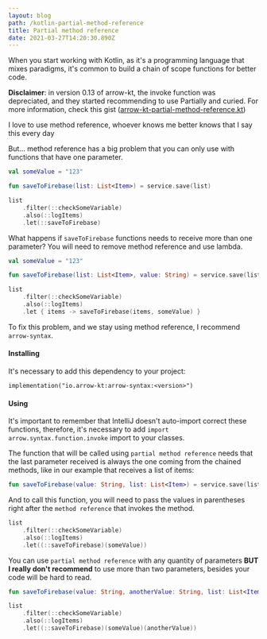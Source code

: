 ```yaml
---
layout: blog
path: /kotlin-partial-method-reference
title: Partial method reference
date: 2021-03-27T14:20:30.890Z
---
```

When you start working with Kotlin, as it's a programming language that mixes paradigms, it's common to build a chain of scope functions for better code.

**Disclaimer**: in version 0.13 of arrow-kt, the invoke function was depreciated, and they started recommending to use Partially and curied. For more information, check this gist ([arrow-kt-partial-method-reference.kt](https://gist.github.com/diasandre/42db29f7c7ef1fda551e0099498f079e))

I love to use method reference, whoever knows me better knows that I say this every day

But... method reference has a big problem that you can only use with functions that have one parameter.

```kotlin
val someValue = "123"

fun saveToFirebase(list: List<Item>) = service.save(list)

list
    .filter(::checkSomeVariable)
    .also(::logItems)
    .let(::saveToFirebase)
```

What happens if `saveToFirebase` functions needs to receive more than one parameter? You will need to remove method reference and use lambda.

```kotlin
val someValue = "123"

fun saveToFirebase(list: List<Item>, value: String) = service.save(list, value)

list
    .filter(::checkSomeVariable)
    .also(::logItems)
    .let { items -> saveToFirebase(items, someValue) }
```
To fix this problem, and we stay using method reference, I recommend `arrow-syntax`.

#### Installing

It's necessary to add this dependency to your project:

`implementation("io.arrow-kt:arrow-syntax:<version>")`

#### Using

It's important to remember that IntelliJ doesn't auto-import correct these functions, 
therefore, it's necessary to add `import arrow.syntax.function.invoke` import to your classes.

The function that will be called using `partial method reference` needs that the last parameter received is always the one coming from the chained methods, like in our example that receives a list of items:


```kotlin
fun saveToFirebase(value: String, list: List<Item>) = service.save(list, value)
```

And to call this function, you will need to pass the values ​​in parentheses right after the `method reference` that invokes the method.

```kotlin
list
    .filter(::checkSomeVariable)
    .also(::logItems)
    .let((::saveToFirebase)(someValue))
```

You can use `partial method reference` with any quantity of parameters **BUT I really don't recommend** to use more than two parameters, besides your code will be hard to read.

```kotlin
fun saveToFirebase(value: String, anotherValue: String, list: List<Item>) = service.save(list, value)

list
    .filter(::checkSomeVariable)
    .also(::logItems)
    .let((::saveToFirebase)(someValue)(anotherValue))
```